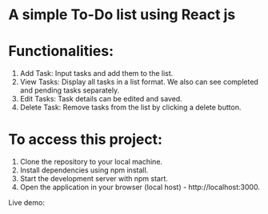 # A simple To-Do list using React js

# Functionalities:
1. Add Task: Input tasks and add them to the list.
2. View Tasks: Display all tasks in a list format. We also can see completed and pending tasks separately.
3. Edit Tasks: Task details can be edited and saved.
4. Delete Task: Remove tasks from the list by clicking a delete button.


# To access this project:
1. Clone the repository to your local machine.
2. Install dependencies using npm install.
3. Start the development server with npm start.
4. Open the application in your browser (local host) - http://localhost:3000.


Live demo:


